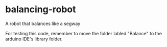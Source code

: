# balancing-robot
A robot that balances like a segway

For testing this code, remember to move the folder labled "Balance" to the arduino IDE's library folder.
